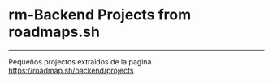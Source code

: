 # rm-Backend Projects from roadmaps.sh
---
Pequeños projectos extraidos de la pagina https://roadmap.sh/backend/projects
